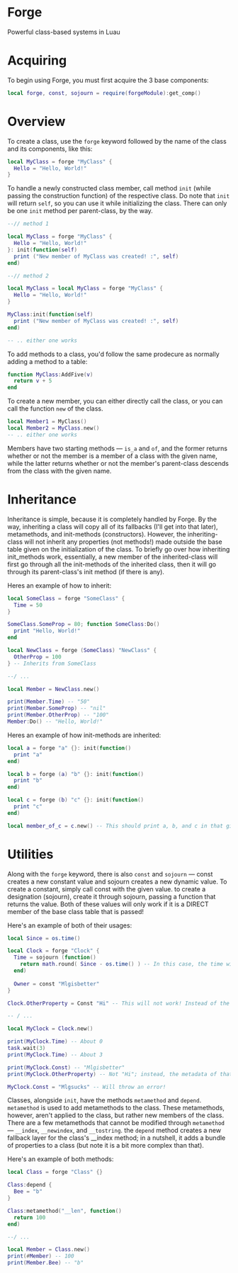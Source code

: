 # Forge
Powerful class-based systems in Luau

# Acquiring
To begin using Forge, you must first acquire the 3 base components:

```lua
local forge, const, sojourn = require(forgeModule):get_comp()
```

# Overview

To create a class, use the `forge` keyword followed by the name of the class and its components, like this:

```lua
local MyClass = forge "MyClass" {
  Hello = "Hello, World!"
}
```

To handle a newly constructed class member, call method `init` (while passing the construction function) of the respective class. Do note that `init` will return `self`, so you can use it while initializing the class. There can only be one `init` method per parent-class, by the way.

```lua
--// method 1

local MyClass = forge "MyClass" {
  Hello = "Hello, World!"
}: init(function(self)
  print ("New member of MyClass was created! :", self)
end)

--// method 2

local MyClass = local MyClass = forge "MyClass" {
  Hello = "Hello, World!"
}

MyClass:init(function(self)
  print ("New member of MyClass was created! :", self)
end)

-- .. either one works
```

To add methods to a class, you'd follow the same prodecure as normally adding a method to a table:

```lua
function MyClass:AddFive(v)
  return v + 5
end
```

To create a new member, you can either directly call the class, or you can call the function `new` of the class.

```lua
local Member1 = MyClass()
local Member2 = MyClass.new()
-- .. either one works
```

Members have two starting methods — `is_a` and `of`, and the former returns whether or not the member is a member of a class with the given name, while the latter returns whether or not the member's parent-class descends from the class with the given name.


# Inheritance

Inheritance is simple, because it is completely handled by Forge. By the way, inheriting a class will copy all of its fallbacks (I'll get into that later), metamethods, and init-methods (constructors). However, the inheriting-class will not inherit any properties (not methods!) made outside the base table given on the initialization of the class. To briefly go over how inheriting init_methods work, essentially, a new member of the inherited-class will first go through all the init-methods of the inherited class, then it will go through its parent-class's init method (if there is any). 

Heres an example of how to inherit:
```lua
local SomeClass = forge "SomeClass" {
  Time = 50
}

SomeClass.SomeProp = 80; function SomeClass:Do()
  print "Hello, World!"
end

local NewClass = forge (SomeClass) "NewClass" {
  OtherProp = 100
} -- Inherits from SomeClass

--/ ...

local Member = NewClass.new()

print(Member.Time) -- "50"
print(Member.SomeProp) -- "nil"
print(Member.OtherProp) -- "100"
Member:Do() -- "Hello, World!"
```

Heres an example of how init-methods are inherited:
```lua
local a = forge "a" {}: init(function()
  print "a"
end)

local b = forge (a) "b" {}: init(function()
  print "b"
end)

local c = forge (b) "c" {}: init(function()
  print "c"
end)

local member_of_c = c.new() -- This should print a, b, and c in that given order
```

# Utilities

Along with the `forge` keyword, there is also `const` and `sojourn` — const creates a new constant value and sojourn creates a new dynamic value. To create a constant, simply call const with the given value. to create a designation (sojourn), create it through sojourn, passing a function that returns the value. Both of these values will only work if it is a DIRECT member of the base class table that is passed!

Here's an example of both of their usages:
```lua
local Since = os.time()

local Clock = forge "Clock" {
  Time = sojourn (function()
    return math.round( Since - os.time() ) -- In this case, the time will change in accordance to the actual time.. 
  end)
  
  Owner = const "Mlgisbetter"
}

Clock.OtherProperty = Const "Hi" -- This will not work! Instead of the value given in the constant, it will return the constant's metadata.

-- / ...

local MyClock = Clock.new()

print(MyClock.Time) -- About 0
task.wait(3)
print(MyClock.Time) -- About 3

print(MyClock.Const) -- "Mlgisbetter"
print(MyClock.OtherProperty) -- Not "Hi"; instead, the metadata of that constant, so a weird looking table

MyClock.Const = "Mlgsucks" -- Will throw an error!
```

Classes, alongside `init`, have the methods `metamethod` and `depend`. `metamethod` is used to add metamethods to the class. These metamethods, however, aren't applied to the class, but rather new members of the class. There are a few metamethods that cannot be modified through `metamethod` — `__index`, `__newindex`, and `__tostring`. the `depend` method creates a new fallback layer for the class's __index method; in a nutshell, it adds a bundle of properties to a class (but note it is a bit more complex than that).

Here's an example of both methods:
```lua
local Class = forge "Class" {}

Class:depend {
  Bee = "b"
}

Class:metamethod("__len", function()
  return 100
end)

--/ ...

local Member = Class.new()
print(#Member) -- 100
print(Member.Bee) -- "b"
```
